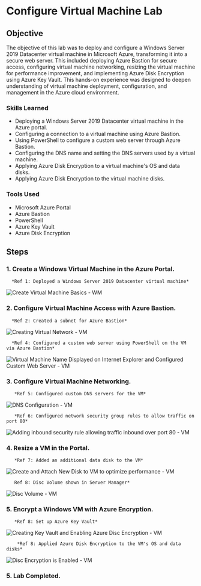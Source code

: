 # Configure Virtual Machine Lab

## Objective

The objective of this lab was to deploy and configure a Windows Server 2019 Datacenter virtual machine in Microsoft Azure, transforming it into a secure web server. This included deploying Azure Bastion for secure access, configuring virtual machine networking, resizing the virtual machine for performance improvement, and implementing Azure Disk Encryption using Azure Key Vault. This hands-on experience was designed to deepen understanding of virtual machine deployment, configuration, and management in the Azure cloud environment.

### Skills Learned

- Deploying a Windows Server 2019 Datacenter virtual machine in the Azure portal.
- Configuring a connection to a virtual machine using Azure Bastion.
- Using PowerShell to configure a custom web server through Azure Bastion.
- Configuring the DNS name and setting the DNS servers used by a virtual machine.
- Applying Azure Disk Encryption to a virtual machine's OS and data disks.
- Applying Azure Disk Encryption to the virtual machine disks.

### Tools Used

- Microsoft Azure Portal
- Azure Bastion
- PowerShell
- Azure Key Vault
- Azure Disk Encryption

## Steps
### 1. Create a Windows Virtual Machine in the Azure Portal.  
      *Ref 1: Deployed a Windows Server 2019 Datacenter virtual machine*


  ![Create Virtual Machine Basics - WM](https://github.com/user-attachments/assets/4363f11c-ceed-42d6-895a-2880d09912ee)




### 2. Configure Virtual Machine Access with Azure Bastion.
      *Ref 2: Created a subnet for Azure Bastion*
![Creating Virtual Network - VM](https://github.com/user-attachments/assets/ed031f6c-204a-4d47-b822-8f565643481d)






      *Ref 4: Configured a custom web server using PowerShell on the VM via Azure Bastion*
![Virtual Machine Name Displayed on Internet Explorer and Configured Custom Web Server - VM](https://github.com/user-attachments/assets/48ee9ec5-a4ca-4484-ba5d-3d9ed9e95660)


### 3. Configure Virtual Machine Networking.
       *Ref 5: Configured custom DNS servers for the VM*
![DNS Configuration - VM](https://github.com/user-attachments/assets/5c14cc4e-8c03-4a0c-9367-e727d23a6040)



       *Ref 6: Configured network security group rules to allow traffic on port 80*
![Adding inbound security rule allowing traffic inbound over port 80 - VM](https://github.com/user-attachments/assets/b2503031-6969-4da7-8941-86897d8873e5)

### 4. Resize a VM in the Portal.
       *Ref 7: Added an additional data disk to the VM*
![Create and Attach New Disk to VM to optimize performance - VM](https://github.com/user-attachments/assets/eadd500b-8d6f-4697-8d9e-073a6d99c3ea)



       Ref 8: Disc Volume shown in Server Manager*
![Disc Volume - VM](https://github.com/user-attachments/assets/75e1ffd2-b95c-4518-ad66-843fed9279b3)

### 5. Encrypt a Windows VM with Azure Encryption.
       *Ref 8: Set up Azure Key Vault*
![Creating Key Vault and Enabling Azure Disc Encryption - VM](https://github.com/user-attachments/assets/7b217584-c263-470e-be7e-13952531a23a)



        *Ref 8: Applied Azure Disk Encryption to the VM's OS and data disks*
![Disc Encryption is Enabled - VM](https://github.com/user-attachments/assets/147e8603-ca58-47e5-a1c9-059de5267565)


### 5. Lab Completed.




